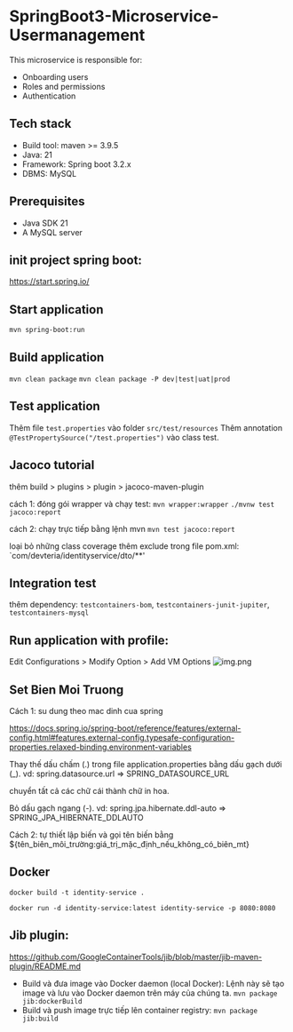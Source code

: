 # SpringBoot3-Microservice-Usermanagement
This microservice is responsible for:
* Onboarding users
* Roles and permissions
* Authentication

## Tech stack
* Build tool: maven >= 3.9.5
* Java: 21
* Framework: Spring boot 3.2.x
* DBMS: MySQL

## Prerequisites
* Java SDK 21
* A MySQL server

## init project spring boot:
https://start.spring.io/


## Start application
`mvn spring-boot:run`

## Build application
`mvn clean package`
`mvn clean package -P dev|test|uat|prod`

## Test application
Thêm file `test.properties` vào folder `src/test/resources`
Thêm annotation `@TestPropertySource("/test.properties")` vào class test.
 
## Jacoco tutorial
thêm build > plugins >  plugin > jacoco-maven-plugin

cách 1: đóng gói wrapper và chạy test:
`mvn wrapper:wrapper`
`./mvnw test jacoco:report`

cách 2: chạy trực tiếp bằng lệnh mvn
`mvn test jacoco:report`

loại bỏ những class coverage thêm exclude trong file pom.xml: 
`<exclude>com/devteria/identityservice/dto/**</exclude>'

## Integration test
thêm dependency: `testcontainers-bom`, `testcontainers-junit-jupiter`, `testcontainers-mysql`

## Run application with profile:
Edit Configurations > Modify Option > Add VM Options
![img.png](img.png)

## Set Bien Moi Truong
Cách 1: su dung theo mac dinh cua spring

https://docs.spring.io/spring-boot/reference/features/external-config.html#features.external-config.typesafe-configuration-properties.relaxed-binding.environment-variables

Thay thế dấu chấm (.) trong file application.properties bằng dấu gạch dưới (_). vd: spring.datasource.url => SPRING_DATASOURCE_URL

chuyển tất cả các chữ cái thành chữ in hoa.

Bỏ dấu gạch ngang (-). vd: spring.jpa.hibernate.ddl-auto => SPRING_JPA_HIBERNATE_DDLAUTO

Cách 2: tự thiết lập biến và gọi tên biến bằng ${tên_biên_môi_trường:giá_trị_mặc_định_nếu_không_có_biên_mt}

## Docker
`docker build -t identity-service .`

`docker run -d identity-service:latest identity-service -p 8080:8080 `

## Jib plugin:
https://github.com/GoogleContainerTools/jib/blob/master/jib-maven-plugin/README.md

* Build và đưa image vào Docker daemon (local Docker): Lệnh này sẽ tạo image và lưu vào Docker daemon trên máy của chúng ta.
`mvn package jib:dockerBuild`
* Build và push image trực tiếp lên container registry: 
`mvn package jib:build`

